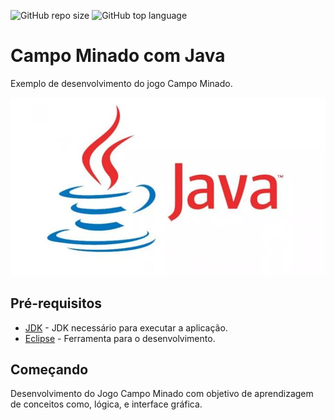 ![GitHub repo size](https://img.shields.io/github/repo-size/JaimeDevS/api-crud-springboot?style=plastic)
![GitHub top language](https://img.shields.io/github/languages/top/JaimeDevS/api-crud-springboot?style=plastic)

# Campo Minado com Java

Exemplo de desenvolvimento do jogo Campo Minado.

![Java](https://github.com/JaimeMS/JaimeMS/blob/main/img/java.JPG) 

## Pré-requisitos

* [JDK](https://www.oracle.com/br/java/technologies/downloads/#java17) - JDK necessário para executar a aplicação.
* [Eclipse](https://www.eclipse.org/downloads/) - Ferramenta para o desenvolvimento.

## Começando
Desenvolvimento do Jogo Campo Minado com objetivo de aprendizagem de conceitos como,
lógica, e interface gráfica.
